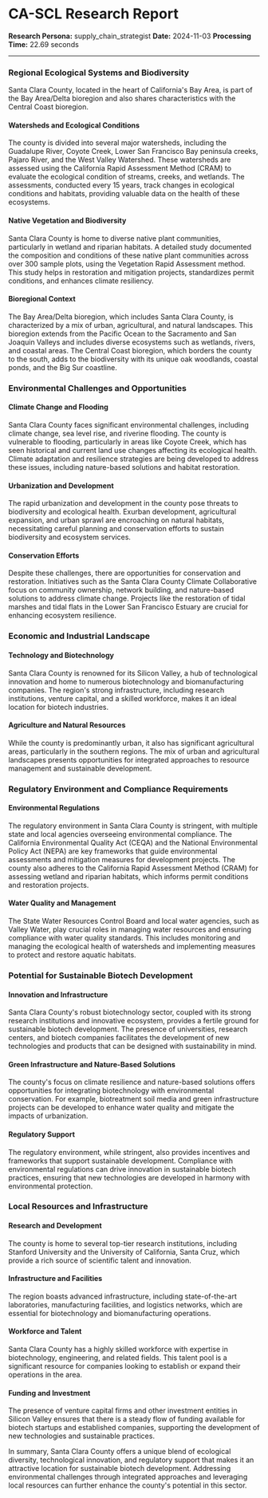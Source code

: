# CA-SCL Research Report

**Research Persona:** supply_chain_strategist
**Date:** 2024-11-03
**Processing Time:** 22.69 seconds

---

### Regional Ecological Systems and Biodiversity

Santa Clara County, located in the heart of California's Bay Area, is part of the Bay Area/Delta bioregion and also shares characteristics with the Central Coast bioregion.

#### Watersheds and Ecological Conditions
The county is divided into several major watersheds, including the Guadalupe River, Coyote Creek, Lower San Francisco Bay peninsula creeks, Pajaro River, and the West Valley Watershed. These watersheds are assessed using the California Rapid Assessment Method (CRAM) to evaluate the ecological condition of streams, creeks, and wetlands. The assessments, conducted every 15 years, track changes in ecological conditions and habitats, providing valuable data on the health of these ecosystems.

#### Native Vegetation and Biodiversity
Santa Clara County is home to diverse native plant communities, particularly in wetland and riparian habitats. A detailed study documented the composition and conditions of these native plant communities across over 300 sample plots, using the Vegetation Rapid Assessment method. This study helps in restoration and mitigation projects, standardizes permit conditions, and enhances climate resiliency.

#### Bioregional Context
The Bay Area/Delta bioregion, which includes Santa Clara County, is characterized by a mix of urban, agricultural, and natural landscapes. This bioregion extends from the Pacific Ocean to the Sacramento and San Joaquin Valleys and includes diverse ecosystems such as wetlands, rivers, and coastal areas. The Central Coast bioregion, which borders the county to the south, adds to the biodiversity with its unique oak woodlands, coastal ponds, and the Big Sur coastline.

### Environmental Challenges and Opportunities

#### Climate Change and Flooding
Santa Clara County faces significant environmental challenges, including climate change, sea level rise, and riverine flooding. The county is vulnerable to flooding, particularly in areas like Coyote Creek, which has seen historical and current land use changes affecting its ecological health. Climate adaptation and resilience strategies are being developed to address these issues, including nature-based solutions and habitat restoration.

#### Urbanization and Development
The rapid urbanization and development in the county pose threats to biodiversity and ecological health. Exurban development, agricultural expansion, and urban sprawl are encroaching on natural habitats, necessitating careful planning and conservation efforts to sustain biodiversity and ecosystem services.

#### Conservation Efforts
Despite these challenges, there are opportunities for conservation and restoration. Initiatives such as the Santa Clara County Climate Collaborative focus on community ownership, network building, and nature-based solutions to address climate change. Projects like the restoration of tidal marshes and tidal flats in the Lower San Francisco Estuary are crucial for enhancing ecosystem resilience.

### Economic and Industrial Landscape

#### Technology and Biotechnology
Santa Clara County is renowned for its Silicon Valley, a hub of technological innovation and home to numerous biotechnology and biomanufacturing companies. The region's strong infrastructure, including research institutions, venture capital, and a skilled workforce, makes it an ideal location for biotech industries.

#### Agriculture and Natural Resources
While the county is predominantly urban, it also has significant agricultural areas, particularly in the southern regions. The mix of urban and agricultural landscapes presents opportunities for integrated approaches to resource management and sustainable development.

### Regulatory Environment and Compliance Requirements

#### Environmental Regulations
The regulatory environment in Santa Clara County is stringent, with multiple state and local agencies overseeing environmental compliance. The California Environmental Quality Act (CEQA) and the National Environmental Policy Act (NEPA) are key frameworks that guide environmental assessments and mitigation measures for development projects. The county also adheres to the California Rapid Assessment Method (CRAM) for assessing wetland and riparian habitats, which informs permit conditions and restoration projects.

#### Water Quality and Management
The State Water Resources Control Board and local water agencies, such as Valley Water, play crucial roles in managing water resources and ensuring compliance with water quality standards. This includes monitoring and managing the ecological health of watersheds and implementing measures to protect and restore aquatic habitats.

### Potential for Sustainable Biotech Development

#### Innovation and Infrastructure
Santa Clara County's robust biotechnology sector, coupled with its strong research institutions and innovative ecosystem, provides a fertile ground for sustainable biotech development. The presence of universities, research centers, and biotech companies facilitates the development of new technologies and products that can be designed with sustainability in mind.

#### Green Infrastructure and Nature-Based Solutions
The county's focus on climate resilience and nature-based solutions offers opportunities for integrating biotechnology with environmental conservation. For example, biotreatment soil media and green infrastructure projects can be developed to enhance water quality and mitigate the impacts of urbanization.

#### Regulatory Support
The regulatory environment, while stringent, also provides incentives and frameworks that support sustainable development. Compliance with environmental regulations can drive innovation in sustainable biotech practices, ensuring that new technologies are developed in harmony with environmental protection.

### Local Resources and Infrastructure

#### Research and Development
The county is home to several top-tier research institutions, including Stanford University and the University of California, Santa Cruz, which provide a rich source of scientific talent and innovation.

#### Infrastructure and Facilities
The region boasts advanced infrastructure, including state-of-the-art laboratories, manufacturing facilities, and logistics networks, which are essential for biotechnology and biomanufacturing operations.

#### Workforce and Talent
Santa Clara County has a highly skilled workforce with expertise in biotechnology, engineering, and related fields. This talent pool is a significant resource for companies looking to establish or expand their operations in the area.

#### Funding and Investment
The presence of venture capital firms and other investment entities in Silicon Valley ensures that there is a steady flow of funding available for biotech startups and established companies, supporting the development of new technologies and sustainable practices.

In summary, Santa Clara County offers a unique blend of ecological diversity, technological innovation, and regulatory support that makes it an attractive location for sustainable biotech development. Addressing environmental challenges through integrated approaches and leveraging local resources can further enhance the county's potential in this sector.